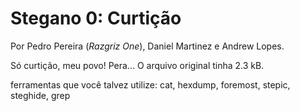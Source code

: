 # Stegano 0: Curtição

Por Pedro Pereira (*Razgriz One*), Daniel Martinez e Andrew Lopes.

Só curtição, meu povo! Pera... O arquivo original tinha 2.3 kB.

ferramentas que você talvez utilize: cat, hexdump, foremost, stepic, steghide, grep
